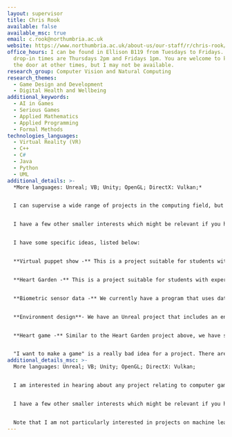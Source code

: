 ```yaml
---
layout: supervisor
title: Chris Rook
available: false
available_msc: true
email: c.rook@northumbria.ac.uk
website: https://www.northumbria.ac.uk/about-us/our-staff/r/chris-rook/
office_hours: I can be found in Ellison B119 from Tuesdays to Fridays. My
  drop-in times are Thursdays 2pm and Fridays 1pm. You are welcome to knock on
  the door at other times, but I may not be available.
research_group: Computer Vision and Natural Computing
research_themes:
  - Game Design and Development
  - Digital Health and Wellbeing
additional_keywords:
  - AI in Games
  - Serious Games
  - Applied Mathematics
  - Applied Programming
  - Formal Methods
technologies_languages:
  - Virtual Reality (VR)
  - C++
  - C#
  - Java
  - Python
  - UML
additional_details: >-
  *More languages: Unreal; VB; Unity; OpenGL; DirectX: Vulkan;*


  I can supervise a wide range of projects in the computing field, but usually supervise students on the Computer Science with Game BSc, on projects relating to games development. I am also involved in research relating to the use of games/computers for mental wellbeing, and have a number of ready-to-go project ideas in this area.


  I have a few other smaller interests which might be relevant if you have a specific project in that area: Reynolds behaviours, ant algorithms, TLA+, comparative programming languages, computing history, emulation.


  I﻿ have some specific ideas, listed below:


  **Virtual puppet show -** This is a project suitable for students with experience in Unreal (or perhaps Unity or similar). The aim is to construct a world (probably 2.5D) with a few characters that can move around and produce speech bubbles using a script. The plan is for this to be suitable as a creative activity for children in care, but the project will not involve working with children. I have access to various social work specialists who can advise and/or act as a client.


  **Heart Garden -** This is a project suitable for students with experience in Unreal. We have a prototype of an Unreal program that displays a garden that responds to heart rate data from a sensor. This can be developed in various directions, but one key goal is to make the garden look nicer. This could be converted to a VR program, for example, or we have some plans to turn it into a game.


  **Biometric sensor data -** We currently have a program that uses data from a cheap heart sensor. We would like to find ways to connect to other sensors (such as a fitbit or polar sensor) as well as perhaps other types of sensor, such as a galvanic skin reponse tool. This is suitable for a student who wants to work with sensor devices and can solve problems. No specific programming language is expected - you can use whatever you are comfortable with, or learn a new one as part of the project.


  **Environment design**- We have an Unreal project that includes an environment that need to be expanded, with some interactive elements. I know that's a bit vague - contact me to discuss it. This is suitable for a student interested in level design with artistic/aesthetic skills.


  **Heart game -** Similar to the Heart Garden project above, we have some interest from clients in a game in which your heart rate is a factor in the game itself. We have some ideas for the design of the game, so I suggest you discuss that with me. There is still considerable scope to adjust the design, though.


  "﻿I want to make a game" is a really bad idea for a project. There are two reasons. First, the ideas come from your head, which makes it very hard to explore requirements, and also to evaluate. These are both hugely important parts of the project. Second, a game has many components and you will have to do them all very briefly, which prevents you from demonstrating excellence. It is very possible to do a game-related project, but usually on some specific aspect of a game, or something small for a specific purpose.
additional_details_msc: >-
  More languages: Unreal; VB; Unity; OpenGL; DirectX: Vulkan;


  I am interested in hearing about any project relating to computer games. I am interested in the use of games technology to help education and social care. I am also involved in research relating to the use of games/computers for mental wellbeing, and have a number of ready-to-go project ideas in this area.


  I have a few other smaller interests which might be relevant if you have a specific project in that area: Reynolds behaviours, ant algorithms, TLA+, comparative programming languages, computing history, emulation.


  Note that I am not particularly interested in projects on machine learning, security, or data science. There are several other supervisors with interest in these fields. The same applies to web sites, unless there is a clear game/education element to it.
---
```

